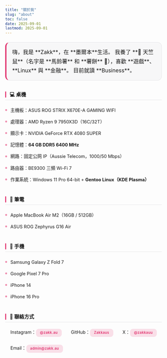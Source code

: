 ```yaml
---
title: "關於我"
slug: "about"
toc: false
date: 2025-09-01
lastmod: 2025-09-01
---
```

<style>
:root{--about-accent:var(--hb-active,#e1306c);}
.about-wrap{
  max-width:820px;margin:0 auto;padding:.5rem 0 2.4rem;
  font-size:.95rem;line-height:1.6;
}
/* Intro 主簡介 */
.about-intro{
  font-size:1.08rem;line-height:1.7;
  padding:1rem 1.15rem 1.05rem;
  margin:0 0 2rem;
  background:#f7f7f8;
  border:1px solid #e3e3e6;
  border-left:4px solid var(--about-accent);
  border-radius:14px;
}
body.dark .about-intro{
  background:#262729;
  border:1px solid #3a3d40;
  border-left-color:var(--about-accent);
}
.about-intro p{margin:.65rem 0;}
.about-intro p:first-child{margin-top:0;}
.about-intro p:last-child{margin-bottom:0;}
.about-intro strong{
  background:rgba(225,48,108,.16);
  color:var(--about-accent);
  font-weight:600;
  padding:.18rem .55rem .22rem;
  margin:.12rem .25rem .12rem 0;
  border-radius:999px;
  line-height:1.15;
  display:inline-block;
  letter-spacing:.3px;
}
body.dark .about-intro strong{
  background:rgba(225,48,108,.32);
  color:#ff8fb7;
}
/* 標題極簡 */
.about-wrap h3{
  margin:2.2rem 0 .85rem;
  padding:0 0 .45rem .9rem;
  font-size:1rem;line-height:1.25;font-weight:600;
  position:relative;
  background:transparent;
  border:none;
  border-bottom:1px solid #e2e2e4;
}
.about-wrap h3:before{
  content:"";position:absolute;left:0;top:0;bottom:.45rem;
  width:3px;background:var(--about-accent);border-radius:2px;
}
body.dark .about-wrap h3{border-bottom:1px solid #3a3d40;}
/* 列表 */
.about-wrap h3+ul{list-style:none;margin:.2rem 0 0;padding:0;}
.about-wrap h3+ul li{
  position:relative;padding:.44rem 0 .44rem 1.05rem;font-size:.9rem;
}
.about-wrap h3+ul li:before{
  content:"";position:absolute;left:0;top:.95rem;
  width:6px;height:6px;border-radius:50%;background:var(--about-accent);opacity:.55;
}
body.dark .about-wrap h3+ul li:before{opacity:.75;}
/* 通用連結 */
.about-wrap a[href^="http"], .about-wrap a[href^="mailto:"]{
  color:var(--about-accent);text-decoration:none;font-weight:600;
}
.about-wrap a:hover{text-decoration:underline;}
/* 聯絡方式 Pills */
.about-contacts{list-style:none;margin:.4rem 0 0;padding:0;}
.about-contacts li{display:inline-block;margin:0 .55rem .6rem 0;}
.about-contacts li:before{display:none;}
.about-contacts a{
  display:inline-block;
  background:rgba(225,48,108,.14);
  padding:.45rem .8rem .48rem;
  font-size:.7rem;line-height:1;font-weight:600;
  letter-spacing:.45px;border-radius:9px;
  text-decoration:none;color:var(--about-accent);
  transition:background .2s,color .2s;
}
body.dark .about-contacts a{background:rgba(225,48,108,.30);color:#ff8fb7;}
.about-contacts a:hover{background:var(--about-accent);color:#fff;}
/* 行動版 */
@media (max-width:640px){
  .about-intro{font-size:1.02rem;padding:.85rem .95rem .95rem;border-radius:12px;}
  .about-intro strong{padding:.16rem .5rem .2rem;}
  .about-wrap h3{margin:2rem 0 .7rem;font-size:.95rem;}
  .about-wrap h3+ul li{font-size:.86rem;padding:.4rem 0 .4rem .95rem;}
}
/* 減少動態 */
@media (prefers-reduced-motion:reduce){*{transition:none!important;}}
</style>

<div class="about-wrap">
<div class="about-intro">
嗨，我是 **Zakk**，在 **墨爾本**生活。  
我養了 **🐹 天竺鼠**（名字是 **馬鈴薯** 和 **薯餅** 🥔），喜歡 **遊戲**、**Linux** 與 **金融**。  
目前就讀 **Business**。
</div>

### 💻 桌機
- 主機板：ASUS ROG STRIX X670E-A GAMING WIFI  
- 處理器：AMD Ryzen 9 7950X3D（16C/32T）  
- 顯示卡：NVIDIA GeForce RTX 4080 SUPER  
- 記憶體：**64 GB DDR5 6400 MHz**  
- 網路：固定公网 IP（Aussie Telecom，1000/50 Mbps）  
- 路由器：BE9300 三頻 Wi-Fi 7  
- 作業系統：Windows 11 Pro 64-bit + **Gentoo Linux（KDE Plasma）**

### 💼 筆電
- Apple MacBook Air M2（16GB / 512GB）  
- ASUS ROG Zephyrus G16 Air  

### 📱 手機
- Samsung Galaxy Z Fold 7  
- Google Pixel 7 Pro  
- iPhone 14  
- iPhone 16 Pro  

### 🔗 聯絡方式
<ul class="about-contacts">
  <li>Instagram：<a href="https://www.instagram.com/zakk.au/" target="_blank" rel="noopener">@zakk.au</a></li>
  <li>GitHub：<a href="https://github.com/Zakkaus" target="_blank" rel="noopener">Zakkaus</a></li>
  <li>X：<a href="https://x.com/zakkauu" target="_blank" rel="noopener">@zakkauu</a></li>
  <li>Email：<a href="mailto:admin@zakk.au">admin@zakk.au</a></li>
</ul>
</div>